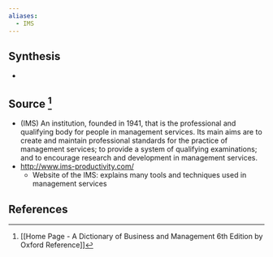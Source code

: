 ```yaml
---
aliases:
  - IMS
---
```

## Synthesis
- 
## Source [^1]
- (IMS) An institution, founded in 1941, that is the professional and qualifying body for people in management services. Its main aims are to create and maintain professional standards for the practice of management services; to provide a system of qualifying examinations; and to encourage research and development in management services.
- http://www.ims-productivity.com/
	- Website of the IMS: explains many tools and techniques used in management services
## References

[^1]: [[Home Page - A Dictionary of Business and Management 6th Edition by Oxford Reference]]